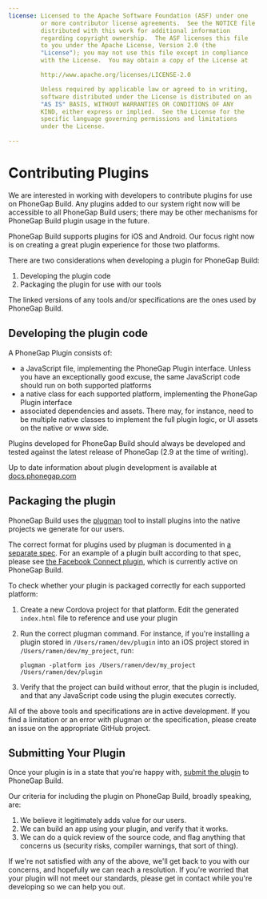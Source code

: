 ```yaml
---
license: Licensed to the Apache Software Foundation (ASF) under one
         or more contributor license agreements.  See the NOTICE file
         distributed with this work for additional information
         regarding copyright ownership.  The ASF licenses this file
         to you under the Apache License, Version 2.0 (the
         "License"); you may not use this file except in compliance
         with the License.  You may obtain a copy of the License at

         http://www.apache.org/licenses/LICENSE-2.0

         Unless required by applicable law or agreed to in writing,
         software distributed under the License is distributed on an
         "AS IS" BASIS, WITHOUT WARRANTIES OR CONDITIONS OF ANY
         KIND, either express or implied.  See the License for the
         specific language governing permissions and limitations
         under the License.

---
```


# Contributing Plugins

We are interested in working with developers to contribute plugins for use on PhoneGap Build. Any plugins added to our system right now will be accessible to all PhoneGap Build users; there may be other mechanisms for PhoneGap Build plugin usage in the future.

PhoneGap Build supports plugins for iOS and Android. Our focus right now is on creating a great plugin experience for those two platforms.

There are two considerations when developing a plugin for PhoneGap Build:

  1. Developing the plugin code
  2. Packaging the plugin for use with our tools

The linked versions of any tools and/or specifications are the ones used by PhoneGap Build.

## Developing the plugin code

A PhoneGap Plugin consists of:

  * a JavaScript file, implementing the PhoneGap Plugin interface. Unless you have an exceptionally good excuse, the same JavaScript code should run on both supported platforms
  * a native class for each supported platform, implementing the PhoneGap Plugin interface
  * associated dependencies and assets. There may, for instance, need to be multiple native classes to implement the full plugin logic, or UI assets on the native or www side.

Plugins developed for PhoneGap Build should always be developed and tested against the latest release of PhoneGap (2.9 at the time of writing).

Up to date information about plugin development is available at [docs.phonegap.com][pgdocs]

## Packaging the plugin

PhoneGap Build uses the [plugman][pins] tool to install plugins into the native projects we generate for our users.

The correct format for plugins used by plugman is documented in [a separate spec][spec]. For an example of a plugin built according to that spec, please see [the Facebook Connect plugin][child], which is currently active on PhoneGap Build.

To check whether your plugin is packaged correctly for each supported platform:

  1. Create a new Cordova project for that platform. Edit the generated `index.html` file to reference and use your plugin
  2. Run the correct plugman command. For instance, if you're installing a plugin stored in `/Users/ramen/dev/plugin` into an iOS project stored in `/Users/ramen/dev/my_project`, run:

      `plugman -platform ios /Users/ramen/dev/my_project /Users/ramen/dev/plugin`

  3. Verify that the project can build without error, that the plugin is included, and that any JavaScript code using the plugin executes correctly.

All of the above tools and specifications are in active development. If you find a limitation or an error with plugman or the specification, please create an issue on the appropriate GitHub project.

## Submitting Your Plugin

Once your plugin is in a state that you're happy with, [submit the plugin][padd] to PhoneGap Build.

Our criteria for including the plugin on PhoneGap Build, broadly speaking, are:

  1. We believe it legitimately adds value for our users.
  2. We can build an app using your plugin, and verify that it works.
  3. We can do a quick review of the source code, and flag anything that concerns
  us (security risks, compiler warnings, that sort of thing).

If we're not satisfied with any of the above, we'll get back to you with our concerns, and hopefully we can reach a resolution. If you're worried that your plugin will not meet our standards, please get in contact while you're developing so we can help you out.

[padd]:/plugins#add
[pgdocs]:http://docs.phonegap.com/en/2.9.0/guide_plugin-development_index.md.html
[pins]:https://github.com/phonegap-build/cordova-plugman
[spec]:https://github.com/alunny/cordova-plugin-spec
[child]:https://github.com/phonegap-build/FacebookConnect
